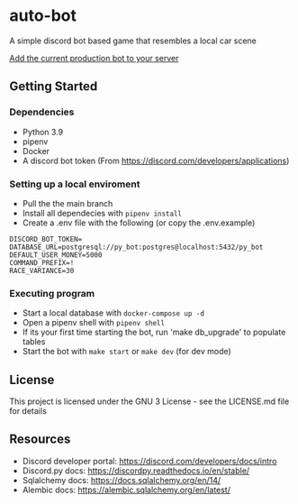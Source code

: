 # auto-bot

A simple discord bot based game that resembles a local car scene

[Add the current production bot to your server](https://discord.com/api/oauth2/authorize?client_id=1059807062592344114&permissions=534723950656&scope=bot)

## Getting Started

### Dependencies

* Python 3.9
* pipenv
* Docker
* A discord bot token (From https://discord.com/developers/applications)

### Setting up a local enviroment

* Pull the the main branch
* Install all dependecies with `pipenv install`
* Create a .env file with the following (or copy the .env.example)
```
DISCORD_BOT_TOKEN=
DATABASE_URL=postgresql://py_bot:postgres@localhost:5432/py_bot
DEFAULT_USER_MONEY=5000
COMMAND_PREFIX=!
RACE_VARIANCE=30
```

### Executing program

* Start a local database with `docker-compose up -d`
* Open a pipenv shell with `pipenv shell`
* If its your first time starting the bot, run 'make db_upgrade' to populate tables
* Start the bot with `make start` or `make dev` (for dev mode)

## License

This project is licensed under the GNU 3 License - see the LICENSE.md file for details

## Resources

* Discord developer portal: https://discord.com/developers/docs/intro
* Discord.py docs: https://discordpy.readthedocs.io/en/stable/
* Sqlalchemy docs: https://docs.sqlalchemy.org/en/14/
* Alembic docs: https://alembic.sqlalchemy.org/en/latest/
